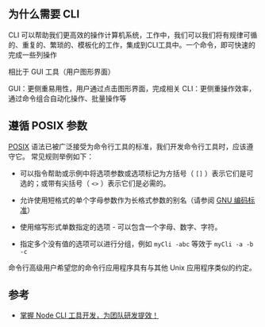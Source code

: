 ## 为什么需要 CLI
CLI 可以帮助我们更高效的操作计算机系统，工作中，我们可以我们将有规律可循的、重复的、繁琐的、模板化的工作，集成到CLI工具中。一个命令，即可快速的完成一些列操作

相比于 GUI 工具（用户图形界面）

GUI：更侧重易用性，用户通过点击图形界面，完成相关
CLI：更侧重操作效率，通过命令组合自动化操作、批量操作等

## 遵循 POSIX 参数
[POSIX](https://pubs.opengroup.org/onlinepubs/9699919799/basedefs/V1_chap12.html) 语法已被广泛接受为命令行工具的标准，我们开发命令行工具时，应该遵守它。 常见规则举例如下：

- 可以指令帮助或示例中将选项参数或选项标记为方括号（ `[]` ）表示它们是可选的；或带有尖括号（ `<>` ）表示它们是必需的。

- 允许使用短格式的单个字母参数作为长格式参数的别名（请参阅 [GNU 编码标准](https://www.gnu.org/prep/standards/html_node/Command_002dLine-Interfaces.html)）

- 使用缩写形式单数指定的选项 - 可以包含一个字母、数字、字符。

- 指定多个没有值的选项可以进行分组，例如 `myCli -abc` 等效于 `myCli -a -b -c`

命令行高级用户希望您的命令行应用程序具有与其他 Unix 应用程序类似的约定。




## 参考
- [掌握 Node CLI 工具开发，为团队研发提效！](https://juejin.cn/post/7178666619135066170)
